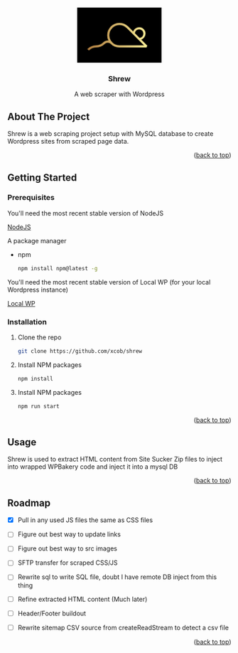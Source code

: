 <a name="readme-top"></a>

<!-- PROJECT LOGO -->
<br />
<div align="center">
  <a href="https://github.com/xcob/shrew">
    <img src="logo.png" alt="Logo" width="190" height="124">
  </a>

  <h3 align="center">Shrew</h3>

  <p align="center">
    A web scraper with Wordpress 
  </p>
</div>



<!-- ABOUT THE PROJECT -->
## About The Project

Shrew is a web scraping project setup with MySQL database to create Wordpress sites from scraped page data.


<p align="right">(<a href="#readme-top">back to top</a>)</p>




<!-- GETTING STARTED -->
## Getting Started


### Prerequisites

You'll need the most recent stable version of NodeJS

[NodeJS](https://nodejs.org/en/download/current)

A package manager
* npm
  ```sh
  npm install npm@latest -g
  ```

You'll need the most recent stable version of Local WP (for your local Wordpress instance)

[Local WP](https://localwp.com/)


### Installation


1. Clone the repo
   ```sh
   git clone https://github.com/xcob/shrew
   ```
2. Install NPM packages
   ```sh
   npm install
   ```
3. Install NPM packages
   ```sh
   npm run start
   ```

<p align="right">(<a href="#readme-top">back to top</a>)</p>



<!-- USAGE EXAMPLES -->
## Usage

Shrew is used to extract HTML content from Site Sucker Zip files to inject into wrapped WPBakery code and inject it into a mysql DB

<p align="right">(<a href="#readme-top">back to top</a>)</p>



<!-- ROADMAP -->
## Roadmap

- [x] Pull in any used JS files the same as CSS files
- [ ] Figure out best way to update links
- [ ] Figure out best way to src images
- [ ] SFTP transfer for scraped CSS/JS
- [ ] Rewrite sql to write SQL file, doubt I have remote DB inject from this thing
- [ ] Refine extracted HTML content (Much later)
- [ ] Header/Footer buildout
- [ ] Rewrite sitemap CSV source from createReadStream to detect a csv file


<p align="right">(<a href="#readme-top">back to top</a>)</p>


